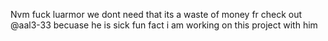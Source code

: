 Nvm fuck luarmor we dont need that its a waste of money fr
check out @aal3-33 becuase he is sick
fun fact i am working on this project with him

